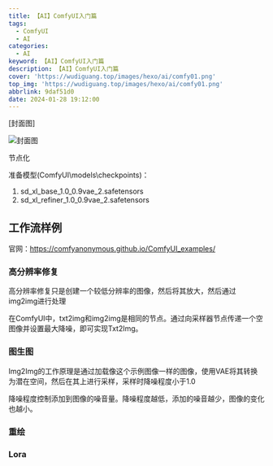 ```yaml
---
title: 【AI】ComfyUI入门篇
tags:
  - ComfyUI
  - AI
categories:
  - AI
keyword: 【AI】ComfyUI入门篇
description: 【AI】ComfyUI入门篇
cover: 'https://wudiguang.top/images/hexo/ai/comfy01.png'
top_img: 'https://wudiguang.top/images/hexo/ai/comfy01.png'
abbrlink: 9daf51d0
date: 2024-01-28 19:12:00
---
```


[封面图]

![封面图](https://wudiguang.top/images/hexo/ai/comfy01.png)

节点化

准备模型(ComfyUI\models\checkpoints)：

1. sd_xl_base_1.0_0.9vae_2.safetensors
2. sd_xl_refiner_1.0_0.9vae_2.safetensors

## 工作流样例

官网：https://comfyanonymous.github.io/ComfyUI_examples/

### 高分辨率修复

高分辨率修复只是创建一个较低分辨率的图像，然后将其放大，然后通过img2img进行处理

在ComfyUI中，txt2img和img2img是相同的节点。通过向采样器节点传递一个空图像并设置最大降噪，即可实现Txt2Img。

### 图生图

Img2Img的工作原理是通过加载像这个示例图像一样的图像，使用VAE将其转换为潜在空间，然后在其上进行采样，采样时降噪程度小于1.0

降噪程度控制添加到图像的噪音量。降噪程度越低，添加的噪音越少，图像的变化也越小。

### 重绘


### Lora

